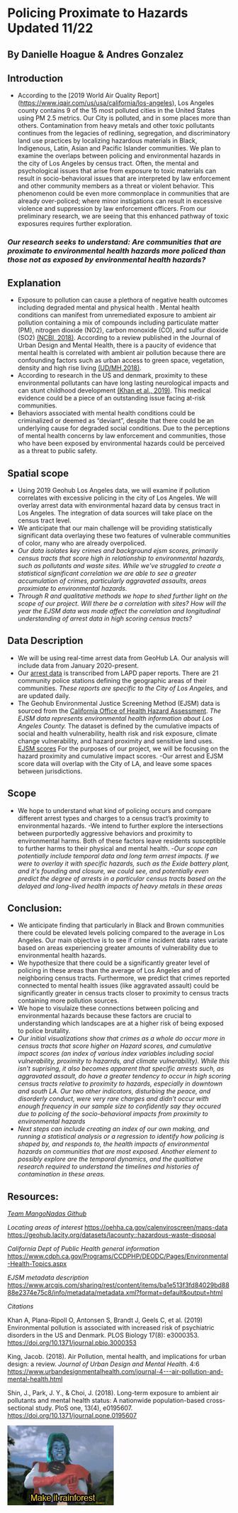 # Policing Proximate to Hazards Updated 11/22
By Danielle Hoague & Andres Gonzalez
-----

## Introduction
-  According to the [2019 World Air Quality Report] (https://www.iqair.com/us/usa/california/los-angeles), Los Angeles county contains 9 of the 15 most polluted cities in the United States using PM 2.5 metrics. Our City is polluted, and in some places more than others. Contamination from heavy metals and other toxic pollutants continues from the legacies of redlining, segregation, and discriminatory land use practices by localizing hazardous materials in Black, Indigenous, Latin, Asian and Pacific Islander communities. We plan to examine the overlaps between policing and environmental hazards in the city of Los Angeles by census tract. 
Often, the mental and psychological issues that arise from exposure to toxic materials can result in socio-behavioral issues that are interpreted by law enforcement and other community members as a threat or violent behavior. This phenomenon could be even more commonplace in communities that are already over-policed; where minor instigations can result in excessive violence and suppression by law enforcement officers. From our preliminary research, we are seeing that this enhanced pathway of toxic exposures requires further exploration. 

### *Our research seeks to understand: Are communities that are proximate to environmental health hazards more policed than those not as exposed by environmental health hazards?* 

## Explanation

- Exposure to pollution can cause a plethora of negative health outcomes including degraded mental and physical health . Mental health conditions can manifest from unremediated exposure to ambient air pollution containing a mix of compounds including particulate matter (PM), nitrogen dioxide (NO2), carbon monoxide (CO), and sulfur dioxide (SO2) [(NCBI, 2018)](https://www.ncbi.nlm.nih.gov/pmc/articles/PMC5891065/#:~:text=A%20growing%20body%20of%20evidence,to%20air%20pollutants%20%5B2%5D.). According to a review published in the Journal of Urban Design and Mental Health, there is a paucity of evidence that mental health is correlated with ambient air pollution because there are confounding factors such as urban access to green space, vegetation, density and high rise living [(UD/MH,2018)](https://www.urbandesignmentalhealth.com/journal-4---air-pollution-and-mental-health.html).
- According to research in the US and denmark, proximity to these environmental pollutants can have long lasting neurological impacts and can stunt childhood development [(Khan et al., 2019)](https://journals.plos.org/plosbiology/article?id=10.1371/journal.pbio.3000353). This medical evidence could be a piece of an outstanding issue facing at-risk communities. 
- Behaviors associated with mental health conditions could be criminalized or deemed as “deviant”, despite that there could be an underlying cause for degraded social conditions. Due to the perceptions of mental health concerns by law enforcement and communities, those who have been exposed by environmental hazards could be perceived as a threat to public safety.

## Spatial scope
- Using 2019 Geohub Los Angeles data, we will examine if pollution correlates with excessive policing in the city of Los Angeles. We will overlay arrest data with environmental hazard data by census tract in Los Angeles. The integration of data sources will take place on the census tract level. 
- We anticipate that our main challenge will be providing statistically significant data overlaying these two features of vulnerable communities of color, many who are already overpoliced. 
- *Our data isolates key crimes and background ejsm scores, primarily census tracts that score high in relationship to environmental hazards, such as pollutants and waste sites. While we've struggled to create a statistical significant correlation we are able to see a greater accumulation of crimes, particularly aggravated assaults, areas proximiate to environmental hazards.*
- *Through R and qualitative methods we hope to shed further light on the scope of our project. Will there be a correlation with sites? How will the year the EJSM data was made affect the correlation and longitudinal understanding of arrest data in high scoring census tracts?*
 

## Data Description
- We will be using real-time arrest data from GeoHub LA. Our analysis will include data from January 2020-present. 
- Our [arrest data](https://dev.socrata.com/foundry/data.lacity.org/amvf-fr72) is transcribed from LAPD paper reports. There are 21 community police stations defining the geographic areas of their communities. *These reports are specific to the City of Los Angeles,* and are updated daily. 
- The Geohub Environmental Justice Screening Method (EJSM) data is sourced from the [California Office of Health Hazard Assessment](https://oehha.ca.gov/calenviroscreen/maps-data). *The EJSM data represents environmental health information about Los Angeles County.* The dataset 
is defined by the cumulative impacts of social and health vulnerability, health risk and risk exposure, climate change vulnerability, and hazard proximity and sensitive land uses. [EJSM scores](https://geohub.lacity.org/datasets/lacounty::ejsm-scores) For the purposes of our project, we will be focusing on the hazard proximity and cumulative impact scores. 
-Our arrest and EJSM score data will overlap with the City of LA, and leave some spaces between jurisdictions. 

## Scope
- We hope to understand what kind of policing occurs and compare different arrest types and charges to a census tract’s proximity to environmental hazards. 
-We intend to further explore the intersections between purportedly aggressive behaviors and proximity to environmental harms. Both of these factors leave residents susceptible to further harms to their physical and mental health. 
-*Our scope can potentially include temporal data and long term arrest impacts. If we were to overlay it with specific hazards, such as the Exide battery plant, and it's founding and closure, we could see, and potentially even predict the degree of arrests in a particular census tracts based on the delayed and long-lived health impacts of heavy metals in these areas*

## Conclusion:
- We anticipate finding that particularly in Black and Brown communities there could be elevated levels policing compared to the average in Los Angeles. Our main objective is to see if crime incident data rates variate based on areas experiencing greater amounts of vulnerability due to environmental health hazards. 
- We hypothesize that there could be a significantly greater level of policing in these areas than the average of Los Angeles and of neighboring census tracts. Furthermore, we predict that crimes reported connected to mental health issues (like aggravated assault) could be significantly greater in census tracts closer to proximity to census tracts containing more pollution sources. 
- We hope to visulaize these connections between policing and environmental hazards because these factors are crucial to understanding which landscapes are at a higher risk of being exposed to police brutality. 
- *Our initial visualizations show that crimes as a whole do occur more in census tracts that score higher on Hazard scores, and cumulative impact scores (an index of various index variables including social vulnerability, proximity to hazarrds, and climate vulnerability). While this isn't suprising, it also becomes apparent that specific arrests such, as aggravated assault, do have a greater tendency to occur in high scoring census tracts relative to proximity to hazards, especially in downtown and south LA. Our two other indicators, disturbing the peace, and disorderly conduct, were very rare charges and didn't occur with enough frequency in our sample size to confidently say they occured due to policing of the socio-behavioral impacts from proximity to environmental hazards*
- *Next steps can include creating an index of our own making, and running a statistical analysis or a regression to identify how policing is shaped by, and responds to, the health impacts of environmental hazards on communities that are most exposed. Another element to possibly explore are the temporal dynamics, and the qualtiatve research required to understand the timelines and histories of contamination in these areas.*


## Resources: 

*[Team MangoNadas Github](https://github.com/Agonzogonzo/Mangonadas)*

*Locating areas of interest*
https://oehha.ca.gov/calenviroscreen/maps-data
https://geohub.lacity.org/datasets/lacounty::hazardous-waste-disposal

*California Dept of Public Health general information*
https://www.cdph.ca.gov/Programs/CCDPHP/DEODC/Pages/Environmental-Health-Topics.aspx


*EJSM metadata description*
https://www.arcgis.com/sharing/rest/content/items/ba1e513f3fd84029bd8888e2374e75c8/info/metadata/metadata.xml?format=default&output=html

*Citations*

Khan A, Plana-Ripoll O, Antonsen S, Brandt J, Geels C, et al. (2019) Environmental pollution is associated with increased risk of psychiatric disorders in the US and Denmark. PLOS Biology 17(8): e3000353. https://doi.org/10.1371/journal.pbio.3000353

King, Jacob. (2018). Air Pollution, mental health, and implications for urban design: a review. *Journal of Urban Design and Mental Health*. 4:6 https://www.urbandesignmentalhealth.com/journal-4---air-pollution-and-mental-health.html

Shin, J., Park, J. Y., & Choi, J. (2018). Long-term exposure to ambient air pollutants and mental health status: A nationwide population-based cross-sectional study. PloS one, 13(4), e0195607. https://doi.org/10.1371/journal.pone.0195607


![Captain Planet](https://github.com/Agonzogonzo/Mangonadas/blob/Additional-Materials/captain_planet.gif)
